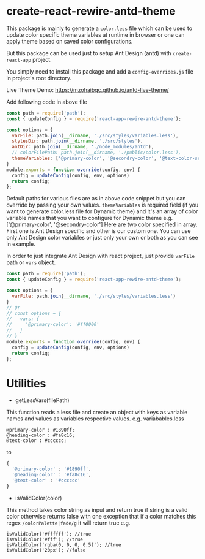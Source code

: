 # create-react-rewire-antd-theme

This package is mainly to generate a `color.less` file which can be used to update color specific theme variables 
at runtime in browser or one can apply theme based on saved color configurations. 

But this package can be used just to setup Ant Design (antd) with `create-react-app` project.

You simply need to install this package and add a `config-overrides.js` file in project's root directory.

Live Theme Demo: https://mzohaibqc.github.io/antd-live-theme/

Add following code in above file

```js
const path = require('path');
const { updateConfig } = require('react-app-rewire-antd-theme');

const options = {
  varFile: path.join(__dirname, './src/styles/variables.less'),
  stylesDir: path.join(__dirname, './src/styles'),
  antDir: path.join(__dirname, './node_modules/antd'),
  // colorFilePath: path.join(__dirname, './public/color.less'),
  themeVariables: ['@primary-color', '@secondry-color', '@text-color-secondary']
}
module.exports = function override(config, env) {
  config = updateConfig(config, env, options)
  return config;
};
```

Default paths for various files are as in above code snippet but you can override by passing your own values.
`themeVariables` is required field (if you want to generate color.less file for Dynamic theme) and it's an array of color variable names that you want to configure for Dynamic theme e.g. ['@primary-color', '@secondry-color']
Here are two color specified in array. First one is Ant Design specific and other is our custom one. You can use only Ant Design color variables or just only your own or both as you can see in example.

In order to just integrate Ant Design with react project, just provide `varFile` path or `vars` object.

```js
const path = require('path');
const { updateConfig } = require('react-app-rewire-antd-theme');

const options = {
  varFile: path.join(__dirname, './src/styles/variables.less')
}
// Or
// const options = {
//   vars: {
//     '@primary-color': '#ff0000'
//   }
// }
module.exports = function override(config, env) {
  config = updateConfig(config, env, options)
  return config;
};
```

# Utilities
- getLessVars(filePath)

This function reads a less file and create an object with keys as variable names 
and values as variables respective values. e.g. variabables.less
```
@primary-color : #1890ff;
@heading-color : #fa8c16;
@text-color : #cccccc;
```

to

```js
{
  '@primary-color' : '#1890ff',
  '@heading-color' : '#fa8c16',
  '@text-color' : '#cccccc'
}
```

- isValidColor(color)

This method takes color string as input and return true if string is a valid color otherwise returns false with one exception that if a color matches this regex `/colorPalette|fade/g` it will return true e.g.
```
isValidColor('#ffffff'); //true
isValidColor('#fff'); //true 
isValidColor('rgba(0, 0, 0, 0.5)'); //true
isValidColor('20px'); //false
```